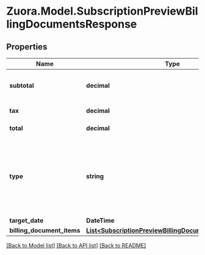 
# Zuora.Model.SubscriptionPreviewBillingDocumentsResponse

## Properties

Name | Type | Description | Notes
------------ | ------------- | ------------- | -------------
**subtotal** | **decimal** | The total amount exclusive of tax. | [optional] [readonly] 
**tax** | **decimal** | The total tax amount. | [optional] [readonly] 
**total** | **decimal** | The total amount. | [optional] [readonly] 
**type** | **string** | The type of billing document. Can be one of the credit memo, debit memo, or invoice. | [optional] 
**target_date** | **DateTime** |  | [optional] 
**billing_document_items** | [**List&lt;SubscriptionPreviewBillingDocumentItemResponse&gt;**](SubscriptionPreviewBillingDocumentItemResponse.md) |  | [optional] 

[[Back to Model list]](../README.md#documentation-for-models)
[[Back to API list]](../README.md#documentation-for-api-endpoints)
[[Back to README]](../README.md)


